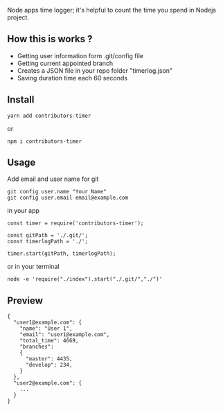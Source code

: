 Node apps time logger; it's helpful to count the time you spend in Nodejs project.

## How this is works ?
- Getting user information form .git/config file
- Getting current appointed branch
- Creates a JSON file in your repo folder "timerlog.json"
- Saving duration time each 60 seconds

## Install
```
yarn add contributors-timer
```
or
```
npm i contributors-timer
```

## Usage
Add email and user name for git

    git config user.name "Your Name"
    git config user.email email@example.com

in your app

    const timer = require('contributors-timer');
    
    const gitPath = './.git/';
    const timerlogPath = './';
    
    timer.start(gitPath, timerlogPath);
    
or in your terminal
    
    node -e 'require("./index").start("./.git/","./")'

## Preview
    {
      "user1@example.com": {
        "name": "User 1",
        "email": "user1@example.com",
        "total_time": 4669,
        "branches":
        {
          "master": 4435,
          "develop": 234,
        }
      },
      "user2@example.com": {
        ...
      }
    }
